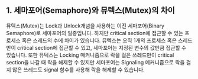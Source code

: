 ## 1. 세마포어(Semaphore)와 뮤텍스(Mutex)의 차이
뮤텍스(Mutex)는 Lock과 Unlock개념을 사용하는 이진 세마포어(Binary Semaphore)로 세마포어의 일종입니다.
하지만 critical section에 접근할 수 있는 프로세스 혹은 스레드의 수에 차이가 있습니다.
뮤텍스는 오직 1개의 프로세스 혹은 스레드만이 critical section에 접근할 수 있고, 세마포어는 지정된 변수의 값만큼 접근할 수 있습니다.
또한 뮤텍스는 Locking 매커니즘으로 락을 걸은 쓰레드만이 critical section을 나갈 때 락을 해제할 수 있지만 세마포어는 Signaling 메커니즘으로 락을 걸지 않은 쓰레드도 signal 함수를 사용해 락을 해제할 수 있습니다.

